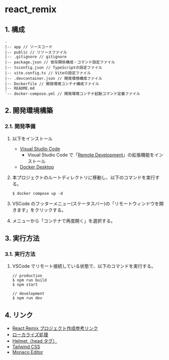 # react_remix

## 1. 構成

```shell-session
.
|-- app // ソースコード
|-- public // リソースファイル
|-- .gitignore // gitignore
|-- package.json // 依存関係構成・コマンド設定ファイル
|-- tsconfig.json // TypeScriptの設定ファイル
|-- vite.config.ts // Viteの設定ファイル
|-- .devcontainer.json // 開発環境構成ファイル
|-- Dockerfile // 開発環境コンテナ構成ファイル
|-- README.md
`-- docker-compose.yml // 開発環境コンテナ起動コマンド定義ファイル
```

## 2. 開発環境構築

### 2.1. 開発準備

1. 以下をインストール

   - [Visual Studio Code](https://code.visualstudio.com/download)
     - Visual Studio Code で「[Remote Development](https://code.visualstudio.com/docs/remote/remote-overview)」の拡張機能をインストール
   - [Docker Desktop](https://www.docker.com/products/docker-desktop/)

2. 本プロジェクトのルートディレクトリに移動し、以下のコマンドを実行する。

   ```shell-session
   $ docker compose up -d
   ```

3. VSCode のフッターメニュー(ステータスバー)の「リモートウィンドウを開きます」をクリックする。

4. メニューから「コンテナで再度開く」を選択する。

## 3. 実行方法

### 3.1. 実行方法

1. VSCode でリモート接続している状態で、以下のコマンドを実行する。

   ```shell-session
   // production
   $ npm run build
   $ npm start

   // development
   $ npm run dev
   ```

## 4. リンク

- [React Remix プロジェクト作成参考リンク](https://remix.run/docs/en/main/tutorials/jokes)
- [ローカライズ処理](https://github.com/sergiodxa/remix-i18next?tab=readme-ov-file)
- [Helmet（head タグ）](https://www.npmjs.com/package/react-helmet-async)
- [Tailwind CSS](https://tailwindcss.com/docs/guides/create-react-app)
- [Monaco Editor](https://github.com/suren-atoyan/monaco-react#readme)
